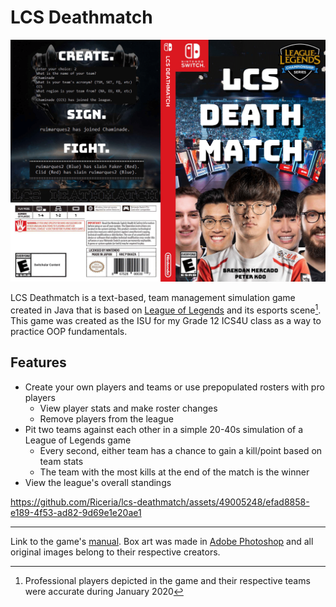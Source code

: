 # LCS Deathmatch

![Box art](media/box-art.png "Box art of LCS Deathmatch")

LCS Deathmatch is a text-based, team management simulation game created in Java that is based on [League of Legends](https://www.leagueoflegends.com/en-us/) and its esports scene[^1]. This game was created as the ISU for my Grade 12 ICS4U class as a way to practice OOP fundamentals.

## Features

- Create your own players and teams or use prepopulated rosters with pro players
    - View player stats and make roster changes
    - Remove players from the league
- Pit two teams against each other in a simple 20-40s simulation of a League of Legends game
    - Every second, either team has a chance to gain a kill/point based on team stats
    - The team with the most kills at the end of the match is the winner
- View the league's overall standings

https://github.com/Riceria/lcs-deathmatch/assets/49005248/efad8858-e189-4f53-ad82-9d69e1e20ae1

---

[^1]: Professional players depicted in the game and their respective teams were accurate during January 2020

Link to the game's [manual](media/manual.pdf). Box art was made in [Adobe Photoshop](https://www.adobe.com/ca/products/photoshop.html) and all original images belong to their respective creators.
